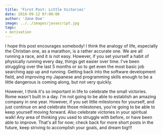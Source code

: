 ```yaml
---
title: 'First Post: Little Victories'
date: 2018-09-12 07:00:00
author: 'Jane Doe'
image: ../../images/javascript.jpg
tags:
- motivation
---
```


I hope this post encourages somebody! I think the analogy of life, especially the Christian one, as a marathon, is a rather accurate one. We are all running a race, and it is not easy. However, if you set yourself a habit of physically running every day, things get easier over time. I've been struggling over the last 5 months or so to get even the most basic job searching app up and running. Getting back into the software development field, and improving my Japanese and programming skills enough to be a little dangerous is coming along, but not very quickly.

However, I think it's so important in life to celebrate the small victories. Rome wasn't built in a day. I'm not going to be able to establish an amazing company in one year. However, if you set little milestones for yourself, and just continue on and celebrate those milestones, you're going to be able to keep yourself moving forward. Also celebrate victories in your spiritual walk! Any area of thinking you used to struggle with before, or have been able to improve. That's all for now; check back for more short posts in the future, keep striving to accomplish your goals, and dream big!!!
